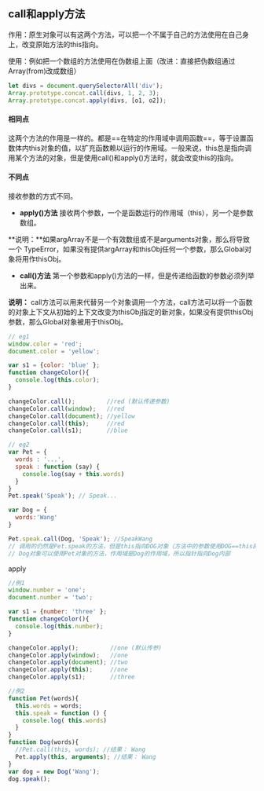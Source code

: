 ## call和apply方法

作用：原生对象可以有这两个方法，可以把一个不属于自己的方法使用在自己身上，改变原始方法的this指向。

使用：例如把一个数组的方法使用在伪数组上面（改进：直接把伪数组通过Array(from)改成数组）

~~~js
let divs = document.querySelectorAll('div');
Array.prototype.concat.call(divs, 1, 2, 3);
Array.prototype.concat.apply(divs, [o1, o2]);
~~~

#### 相同点

这两个方法的作用是一样的。都是==在特定的作用域中调用函数==，等于设置函数体内this对象的值，以扩充函数赖以运行的作用域。一般来说，this总是指向调用某个方法的对象，但是使用call()和apply()方法时，就会改变this的指向。

#### 不同点

接收参数的方式不同。

- **apply()方法** 接收两个参数，一个是函数运行的作用域（this），另一个是参数数组。

**说明：**如果argArray不是一个有效数组或不是arguments对象，那么将导致一个 
TypeError，如果没有提供argArray和thisObj任何一个参数，那么Global对象将用作thisObj。

- **call()方法** 第一个参数和apply()方法的一样，但是传递给函数的参数必须列举出来。

**说明：** call方法可以用来代替另一个对象调用一个方法，call方法可以将一个函数的对象上下文从初始的上下文改变为thisObj指定的新对象，如果没有提供thisObj参数，那么Global对象被用于thisObj。

```js
// eg1
window.color = 'red';
document.color = 'yellow';

var s1 = {color: 'blue' };
function changeColor(){
  console.log(this.color);
}

changeColor.call();         //red (默认传递参数)
changeColor.call(window);   //red
changeColor.call(document); //yellow
changeColor.call(this);     //red
changeColor.call(s1);       //blue

// eg2
var Pet = {
  words : '...',
  speak : function (say) {
    console.log(say + this.words)
  }
}
Pet.speak('Speak'); // Speak...

var Dog = {
  words:'Wang'
}

Pet.speak.call(Dog, 'Speak'); //SpeakWang
// 调用的仍然是Pet.speak的方法，但是this指向DOG对象（方法中的参数使用DOG==this的参数）
// Dog对象可以使用Pet对象的方法，作用域是Dog的作用域，所以指针指向Dog内部
```

apply

```js
//例1
window.number = 'one';
document.number = 'two';

var s1 = {number: 'three' };
function changeColor(){
  console.log(this.number);
}

changeColor.apply();         //one (默认传参)
changeColor.apply(window);   //one
changeColor.apply(document); //two
changeColor.apply(this);     //one
changeColor.apply(s1);       //three

//例2
function Pet(words){
  this.words = words;
  this.speak = function () {
    console.log( this.words)
  }
}
function Dog(words){
  //Pet.call(this, words); //结果： Wang
  Pet.apply(this, arguments); //结果： Wang
}
var dog = new Dog('Wang');
dog.speak();
```
